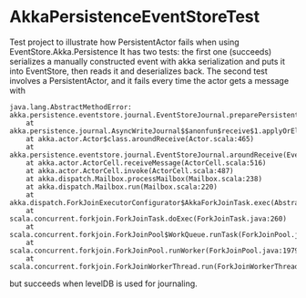 AkkaPersistenceEventStoreTest
=============================

Test project to illustrate how PersistentActor fails when using EventStore.Akka.Persistence
It has two tests: the first one (succeeds) serializes a manually constructed event with akka serialization and puts it into EventStore, then reads it and deserializes back. The second test involves a PersistentActor, and it fails every time the actor gets a message with 

    java.lang.AbstractMethodError: akka.persistence.eventstore.journal.EventStoreJournal.preparePersistentBatch(Lscal/collection/immutable/Seq;)Lscala/collection/immutable/Seq;
        at akka.persistence.journal.AsyncWriteJournal$$anonfun$receive$1.applyOrElse(AsyncWriteJournal.scala:37)
        at akka.actor.Actor$class.aroundReceive(Actor.scala:465)
        at akka.persistence.eventstore.journal.EventStoreJournal.aroundReceive(EventStoreJournal.scala:11)
        at akka.actor.ActorCell.receiveMessage(ActorCell.scala:516)
        at akka.actor.ActorCell.invoke(ActorCell.scala:487)
        at akka.dispatch.Mailbox.processMailbox(Mailbox.scala:238)
        at akka.dispatch.Mailbox.run(Mailbox.scala:220)
        at akka.dispatch.ForkJoinExecutorConfigurator$AkkaForkJoinTask.exec(AbstractDispatcher.scala:393)
        at scala.concurrent.forkjoin.ForkJoinTask.doExec(ForkJoinTask.java:260)
        at scala.concurrent.forkjoin.ForkJoinPool$WorkQueue.runTask(ForkJoinPool.java:1339)
        at scala.concurrent.forkjoin.ForkJoinPool.runWorker(ForkJoinPool.java:1979)
        at scala.concurrent.forkjoin.ForkJoinWorkerThread.run(ForkJoinWorkerThread.java:107)
        
but succeeds when levelDB is used for journaling.
